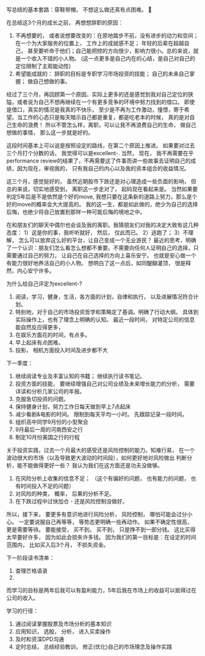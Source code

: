 写总结的基本套路：穿鞋带帽， 不想这么做还真有点困难。 🤔

在总结这3个月的成长之前， 再想想辞职的原因：
1. 不再想要的， 或者说想要改变的：在原地踏步不前，没有进步的动力和空间； 在一个为大家服务的位置上， 工作上的成就感不足； 
年轻的后辈在超越自己， 甚至要听命于他们；自己能把控的方向很少，影响力很小。总的来说，就是一个收入不错的小人物。
(这一点更多是自己内在的心结，是自己对自己的定位限制了主观能动性)
2. 希望能成就的： 辞职的目标是专职学习市场投资的技能； 自己的未来自己掌握； 做自己想做的事。 

经过了三个月，再回顾第一个原因，实际上更多的还是感觉到我对自己定位的狭隘，或者说为自己不想再继续在一个有更多竞争的环境中努力找到的借口。 
即使是借口，真实的情况是我真的不快乐， 至少是不再为工作激动，憧憬，寄于希望。当工作的心态只是每天暗示自己都是重复，都是吃老本的时候，
真的是对自己生命的浪费！ 所以不管怎么样，离职，可以让我不再浪费自己的生命， 做自己想做的事情， 那么这一步就是好的。 

这段时间基本上可以说是按照设定的路线，在第二个原因上推进。 如果要对过去三个月打个分数的话， 我觉得可以是excellent-. 
当然， 现在， 我不再需要在乎performance review的结果了，不再需要这了件事而讲一些故事去证明自己的成绩，因为现在，审视我的， 
只有我自己的内心以及我的资本组合的收益情况。 

这三个月，感觉挺好的， 虽然近期股市下跌还是对心理造成一些负面的影响， 但总的来说，切实地感受到， 离职这一步走对了， 起码现在看起来是。 
当然如果要判定5年后是不是依然是个好的move, 我想只要在这条新的道路上努力，那么是个好的move的概率会大大提高的。
我的这一生，都是如此做的，绝少为自己的选择后悔，也绝少将自己放置到那样一种可能后悔的境地之中。 

在和朋友们的聊天中偶尔也会谈及我的离职。我猜朋友们对我的决定大致有这几种态度： 1）这是你的事，我听听就好， 然后， 仅此而已。 2）逃跑了； 
3）不理解， 怎么可以放弃这么好的平台，让自己变成一个无业游民？ 
最近的思考，明确了一个认识：朋友们怎么看怎么想都不重要。不需要向任何人证明自己的选择，只需要通过自己的努力， 让自己在自己选择的方向上喜乐安宁。 也就是安心做一个有能力很好地养活自己的小人物。 
想明白了这一点后，如同醍醐灌顶， 很是释然，内心安宁许多。 

为什么给自己评定为excellent-?
1. 阅读，学习，健身，生活，各方面的计划，自律和执行， 以及进展情况符合计划。 
2. 特别地，对于自己的市场投资哲学和策略定了基调。明确了行动大纲。 具体到实际操作上，也有了理念上明确的认知。 
最近一段时间， 对特定公司的信息能自然反应得更多， 
3. 在娱乐方面花的时间，有点多。
4. 早上起床有点困难。 
5. 投影， 相机方面投入时间及进步都不大

下一季度： 
1. 继续阅读专业及丰富认知的书籍； 继续执行读书笔记。  
2. 投资方面的技能， 要继续增强自己对公司业绩及未来增长能力的分析， 需要详读和分析几家公司的年报。 
3. 克服急切投资的问题。
4. 保持健身计划，努力工作日每天做到早上7点起床 
5. 减少看剧&电影的时间。 限制到每天平均一小时。 先跟踪记录一段时间。 
6. 组织高中同学9月份的小型聚会
7. 9月最后一周的河南西安之行
8. 制定10月份美国之行的行程

关于投资实践，过去一个月最大的感受还是风险控制的能力。知难行易， 在一个波动很大的市场（以及导致更大波动的时间段），如何更好地对风险做出
判断分析，能不能做得更好一些？ 我认为我们在这方面还是功夫没做够。 
1. 在风险分析上收集的信息不足； （这个有偏好的问题， 也有能力的问题， 也有时间投入不足的问题）
2. 对风险的种类， 概率， 后果的分析不足。
3. 在下跌过程中过快加仓 - 还是风险控制没做好。 

所以，接下来， 要更多有意识地进行风险分析， 风险控制， 哪怕可能会过分小心。 一定要说服自己再等等， 等势态更明确一些再动作。 
如果不确定性很高， 更是需要等待。 
要能接受， 买不到。 买不到， 只是挣不到一部分钱。 这比买得太早要好许多， 因为如此会损失许多钱。 
因为我们的第一目标是：在设定的时间范围内， 比如买入后3个月， 不损失资金。 

下一阶段读书清单：
1. 查理芒格语录
2. 


而学习的目标是两年后我可以有盈利能力，5年后我在市场上的收益可以抵得过在公司的收入。

学习的行径：
1. 通过阅读掌握股票及市场分析的基本知识
2. 应用知识， 选股， 分析， 进入买卖操作
3. 及时和资深DPD沟通
4. 定时总结， 总结经验教训， 修正(优化)自己的市场理念及操作实践

